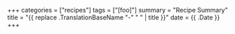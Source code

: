 +++
categories = ["recipes"]
tags = ["[foo]"]
summary = "Recipe Summary"
title = "{{ replace .TranslationBaseName "-" " " | title }}"
date = {{ .Date }}
+++
